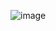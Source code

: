 ![image](https://user-images.githubusercontent.com/73188898/203000331-7c777a57-c610-4a4f-95fb-ceae3d3defa4.png)

